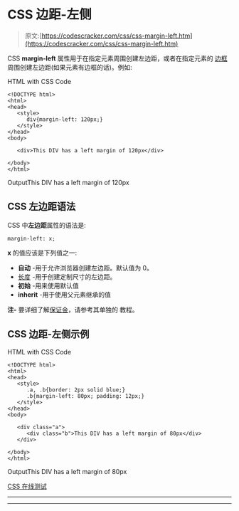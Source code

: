 # CSS 边距-左侧

> 原文:[https://codescracker.com/css/css-margin-left.htm](https://codescracker.com/css/css-margin-left.htm)

CSS **margin-left** 属性用于在指定元素周围创建左边距，或者在指定元素的 [边框](/css/css-border.htm)周围创建左边距(如果元素有边框的话)。例如:

HTML with CSS Code

```
<!DOCTYPE html>
<html>
<head>
   <style>
      div{margin-left: 120px;}
   </style>
</head>
<body>

   <div>This DIV has a left margin of 120px</div>

</body>
</html>
```

OutputThis DIV has a left margin of 120px

## CSS 左边距语法

CSS 中**左边距**属性的语法是:

```
margin-left: x;
```

**x** 的值应该是下列值之一:

*   **自动** -用于允许浏览器创建左边距。默认值为 0。
*   [长度](/css/css-length-units.htm) -用于创建定制尺寸的左边距。
*   **初始** -用来使用默认值
*   **inherit** -用于使用父元素继承的值

**注-** 要详细了解[保证金](/css/css-margin.htm)，请参考其单独的 教程。

## CSS 边距-左侧示例

HTML with CSS Code

```
<!DOCTYPE html>
<html>
<head>
   <style>
      .a, .b{border: 2px solid blue;}
      .b{margin-left: 80px; padding: 12px;}
   </style>
</head>
<body>

   <div class="a">
      <div class="b">This DIV has a left margin of 80px</div>
   </div>

</body>
</html>
```

OutputThis DIV has a left margin of 80px

[CSS 在线测试](/exam/showtest.php?subid=5)

* * *

* * *